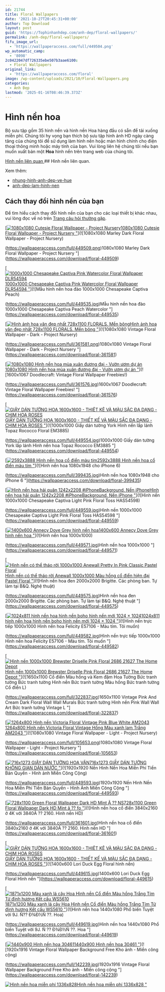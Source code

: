```yaml
---
id: 21744
title: Floral Wallpapers
date: '2021-10-27T20:45:31+00:00'
author: Top Download
layout: post
guid: 'https://Tophinhanhdep.com/anh-dep/floral-wallpapers/'
permalink: /anh-dep/floral-wallpapers/
fifu_image_url:
  - 'https://wallpaperaccess.com/full/449504.png'
wp_automatic_camp:
  - '8098'
2c0422047df726335ebe507b3aae6100:
  - Floral Wallpapers
original_link:
  - 'https://wallpaperaccess.com/floral'
image: /wp-content/uploads/2021/10/Floral-Wallpapers.png
categories:
  - Ảnh Đẹp
lastmod: '2025-01-16T08:46:39.373Z'
---
```

# Hình nền hoa

Bộ sưu tập gồm 35 hình nền và hình nền Hoa hàng đầu có sẵn để tải xuống miễn phí. Chúng tôi hy vọng bạn thích bộ sưu tập hình ảnh HD ngày càng tăng của chúng tôi để sử dụng làm hình nền hoặc màn hình chính cho điện thoại thông minh hoặc máy tính của bạn. Vui lòng liên hệ chúng tôi nếu bạn muốn xuất bản một **Hoa** hình nền trên trang web của chúng tôi.

[Hình nền liên quan ](#related) ## Hình nền liên quan.

   
 Xem thêm:

   
- [nhung-hinh-anh-dep-ve-hue](https://tophinhanhdep.com/hinh-nen-dep/nhung-hinh-anh-dep-ve-hue/)
- [anh-dep-lam-hinh-nen](https://tophinhanhdep.com/hinh-nen-dep/anh-dep-lam-hinh-nen/)

## Cách thay đổi hình nền của bạn

Để tìm hiểu cách thay đổi hình nền của bạn cho các loại thiết bị khác nhau, vui lòng đọc về nó trên [Trang câu hỏi thường gặp](https://tophinhanhdep.com/faq/).

  
[[![1080x1080 Cutesie Floral Wallpaper - Project Nursery](https://wallpaperaccess.com/full/449504.png)1080x1080 Cutesie Floral Wallpaper - Project Nursery "](https://wallpaperaccess.com/download/floral-449504)](![1080x1080 Marley Dark Floral Wallpaper - Project Nursery)

(https://wallpaperaccess.com/full/449509.png)1080x1080 Marley Dark Floral Wallpaper - Project Nursery "](https://wallpaperaccess.com/download/floral-449509)

[[![1000x1000 Chesapeake Captiva Pink Watercolor Floral Wallpaper DLR54594](https://wallpaperaccess.com/full/449534.jpg)1000x1000 Chesapeake Captiva Pink Watercolor Floral Wallpaper DLR54594 "](https://wallpaperaccess.com/download/floral-449534)](![Mẫu hình nền hoa đào 1000x1000 Chesapeake Captiva Peach)

(https://wallpaperaccess.com/full/449535.jpg)Mẫu hình nền hoa đào 1000x1000 Chesapeake Captiva Peach Watercolor "](https://wallpaperaccess.com/download/floral-449535)

[[![Hình ảnh hoa văn đẹp nhất 728x1100 FLORALS.  Mền bông](https://wallpaperaccess.com/full/449537.jpg)Hình ảnh hoa văn đẹp nhất 728x1100 FLORALS. Mền bông "](https://wallpaperaccess.com/download/floral-449537)](![1080x1080 Vintage Floral Wallpaper - Dark - Project Nursery)

(https://wallpaperaccess.com/full/361581.png)1080x1080 Vintage Floral Wallpaper - Dark - Project Nursery "](https://wallpaperaccess.com/download/floral-361581)

[[![1080x1080 Hình nền hoa mùa xuân đương đại - Vườn ươm dự án](https://wallpaperaccess.com/full/288717.png)1080x1080 Hình nền hoa mùa xuân đương đại - Vườn ươm dự án "](https://wallpaperaccess.com/download/floral-288717)](![1600x1067 Doodlecraft: Vintage Floral Wallpaper Freebies!)

(https://wallpaperaccess.com/full/361576.jpg)1600x1067 Doodlecraft: Vintage Floral Wallpaper Freebies! "](https://wallpaperaccess.com/download/floral-361576)

[[![GIẤY DÁN TƯỜNG HOA 1600x1600 - THIẾT KẾ VÀ MÀU SẮC ĐA DẠNG - CHIM HOA ROSES](https://wallpaperaccess.com/full/449541.jpg)GIẤY DÁN TƯỜNG HOA 1600x1600 - THIẾT KẾ VÀ MÀU SẮC ĐA DẠNG - CHIM HOA ROSES "](https://wallpaperaccess.com/download/floral-449541)](![1000x1000 Giấy dán tường York Hình nền lấp lánh Topaz Rococco Floral EM3885)

(https://wallpaperaccess.com/full/449554.jpg)1000x1000 Giấy dán tường York lấp lánh Hình nền hoa Topaz Rococco EM3885 "](https://wallpaperaccess.com/download/floral-449554)

[[![2592x3888 Hình nền hoa cổ điển màu tím](https://wallpaperaccess.com/full/361566.jpg)2592x3888 Hình nền hoa cổ điển màu tím "](https://wallpaperaccess.com/download/floral-361566)](![Hình nền hoa 1080x1948 cho iPhone 6)

(https://wallpaperaccess.com/full/399435.jpg)Hình nền hoa 1080x1948 cho iPhone 6 "](https://wallpaperaccess.com/download/floral-399435)

[[![Hình nền hoa hải quân 1242x2208 #iPhoneBackground.  Nền iPhone](https://wallpaperaccess.com/full/234583.png)Hình nền hoa hải quân 1242x2208 #iPhoneBackground. Nền iPhone "](https://wallpaperaccess.com/download/floral-234583)](![Hình nền 1000x1000 Chesapeake Captiva Light Pink Floral Toss HAS54598)

(https://wallpaperaccess.com/full/449559.jpg)Hình nền 1000x1000 Chesapeake Captiva Light Pink Floral Toss HAS54598 "](https://wallpaperaccess.com/download/floral-449559)

[[![1400x600 Annecy Dove Grey hình nền hoa](https://wallpaperaccess.com/full/449562.jpg)1400x600 Annecy Dove Grey hình nền hoa "](https://wallpaperaccess.com/download/floral-449562)](![Hình nền hoa 1000x1000)

(https://wallpaperaccess.com/full/449571.jpg)Hình nền hoa 1000x1000 "](https://wallpaperaccess.com/download/floral-449571)

[[![Hình nền có thể tháo rời 1000x1000 Anewall Pretty In Pink Classic Pastel Floral](https://wallpaperaccess.com/full/22523.jpg)Hình nền có thể tháo rời Anewall 1000x1000 Màu hồng cổ điển hiện đại Pastel Floral "](https://wallpaperaccess.com/download/floral-22523)](![Hình nền hoa đen 2000x2000 Brigitte.  Các phòng ban.  Tự làm tại B&Q.  Nghệ thuật)

(https://wallpaperaccess.com/full/449575.jpg)Hình nền hoa đen 2000x2000 Brigitte. Các phòng ban. Tự làm tại B&amp;Q. Nghệ thuật "](https://wallpaperaccess.com/download/floral-449575)

[[![1024x811 hình nền hoa hình nền boho hình nền mới 1024 × 1024](https://wallpaperaccess.com/full/449578.jpg)1024x811 hình nền hoa hình nền boho hình nền mới 1024 × 1024 "](https://wallpaperaccess.com/download/floral-449578)](![Hình nền trực tiếp 1000x1000 Hình nền hoa Felicity E57106 - Màu tím.  Tôi muốn)

(https://wallpaperaccess.com/full/449582.jpg)Hình nền trực tiếp 1000x1000 Hình nền hoa Felicity E57106 - Màu tím. Tôi muốn "](https://wallpaperaccess.com/download/floral-449582)

[[![Hình nền 1000x1000 Brewster Driselle Pink Floral 2686 21627 The Home Depot](https://wallpaperaccess.com/full/155728.jpg)Hình nền 1000x1000 Brewster Driselle Pink Floral 2686 21627 The Home Depot "](https://wallpaperaccess.com/download/floral-155728)](![1650x1100 Cổ điển Màu hồng và Kem đậm Hoa Tường Bức tranh tường Bức tranh tường Hình nền Bức tranh tường Màu hồng Bức tranh tường Cổ điển L)

(https://wallpaperaccess.com/full/322837.jpg)1650x1100 Vintage Pink And Cream Dark Floral Wall Wall Murals Bức tranh tường Hình nền Pink Wall Wall Art Bức tranh tường Vintage L "](https://wallpaperaccess.com/download/floral-322837)

[[![1264x800 Hình nền Victoria Floral Vintage Pink Blue White AM2043](https://wallpaperaccess.com/full/361663.jpg)1264x800 Hình nền Victoria Floral Vintage Hồng Màu xanh lam Trắng AM2043 "](https://wallpaperaccess.com/download/floral-361663)](![1080x1080 Vintage Floral Wallpaper - Light - Project Nursery)

(https://wallpaperaccess.com/full/105653.png)1080x1080 Vintage Floral Wallpaper - Light - Project Nursery "](https://wallpaperaccess.com/download/floral-105653)

[[![716x1273 GIẤY DÁN TƯỜNG HOA VĂN](https://wallpaperaccess.com/full/244065.jpg)716x1273 GIẤY DÁN TƯỜNG KHÔNG GIAN DÁN NƯỚC "](https://wallpaperaccess.com/download/floral-244065)](![1920x1920 Nền Hình Nền Hoa Miễn Phí Tiền Bản Quyền - Hình ảnh Miền Công Cộng)

(https://wallpaperaccess.com/full/449593.jpg)1920x1920 Nền Hình Nền Hoa Miễn Phí Tiền Bản Quyền - Hình Ảnh Miền Công Cộng "](https://wallpaperaccess.com/download/floral-449593)

[[![728x1100 Green Floral Wallpaper Dark HD Mint Ã ??  NS](https://wallpaperaccess.com/full/449595.jpg)728x1100 Green Floral Wallpaper Dark HD Mint â ?? fo "](https://wallpaperaccess.com/download/floral-449595)](![Hình nền hoa cổ điển 3840x2160 ở 4K với 3840Ã ?? 2160.  Hình nền HD)

(https://wallpaperaccess.com/full/361601.jpg)Hình nền hoa cổ điển 3840x2160 ở 4K với 3840Ã ?? 2160. Hình nền HD "](https://wallpaperaccess.com/download/floral-361601)

[[![GIẤY DÁN TƯỜNG HOA 1600x1600 - THIẾT KẾ VÀ MÀU SẮC ĐA DẠNG - CHIM HOA ROSES](https://wallpaperaccess.com/full/449605.jpg)GIẤY DÁN TƯỜNG HOA 1600x1600 - THIẾT KẾ VÀ MÀU SẮC ĐA DẠNG - CHIM HOA ROSES "](https://wallpaperaccess.com/download/floral-449605)](![1400x600 Lori Duck Egg Floral hình nền)

(https://wallpaperaccess.com/full/449615.jpg)1400x600 Lori Duck Egg Floral Hình nền "](https://wallpaperaccess.com/download/floral-449615)

[[![1871x1200 Màu xanh lá cây Hoa Hình nền Cổ điển Màu hồng Trắng Tím Tử đinh hương Kết cấu WS5610](https://wallpaperaccess.com/full/47938.jpg)1871x1200 Màu xanh lá cây Hoa Hình nền Cổ điển Màu hồng Trắng Tím Tử đinh hương Kết cấu WS5610 "](https://wallpaperaccess.com/download/floral-47938)](![Hình nền hoa 1440x1080 Phổ biến Tuyệt vời 9J.  Ñ ​​?? Ð¾Ð½Ñ ??.  Hoa)

(https://wallpaperaccess.com/full/449619.jpg)Hình nền hoa 1440x1080 Phổ biến Tuyệt vời 9J. Ñ ​​?? Ð¾Ð½Ñ ??. Hoa "](https://wallpaperaccess.com/download/floral-449619)

[[![1440x900 Hình nền hoa 30461](https://wallpaperaccess.com/full/449620.jpg)1440x900 Hình nền hoa 30461 "](https://wallpaperaccess.com/download/floral-449620)](![1920x1916 Vintage Floral Wallpaper Background Free Kho ảnh - Miền công cộng)

(https://wallpaperaccess.com/full/142239.jpg)1920x1916 Vintage Floral Wallpaper Background Free Kho ảnh - Miền công cộng "](https://wallpaperaccess.com/download/floral-142239)

[![Hình nền hoa miễn phí 1336x828](https://wallpaperaccess.com/full/449623.jpg)Hình nền hoa miễn phí 1336x828 "](https://wallpaperaccess.com/download/floral-449623)
